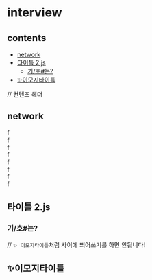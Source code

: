 # interview
## contents
- [network](#network)
- [타이틀 2.js](#타이틀-2js)
	- [기/호#는?](#기호는)
- [✨이모지타이틀](#이모지타이틀)



// 컨텐츠 헤더
## network
f  
f  
f  
f  
f  
f  
f  
f  

## 타이틀 2.js
### 기/호#는?
// `✨ 이모지타이틀`처럼 사이에 띄어쓰기를 하면 안됩니다! 
## ✨이모지타이틀 
